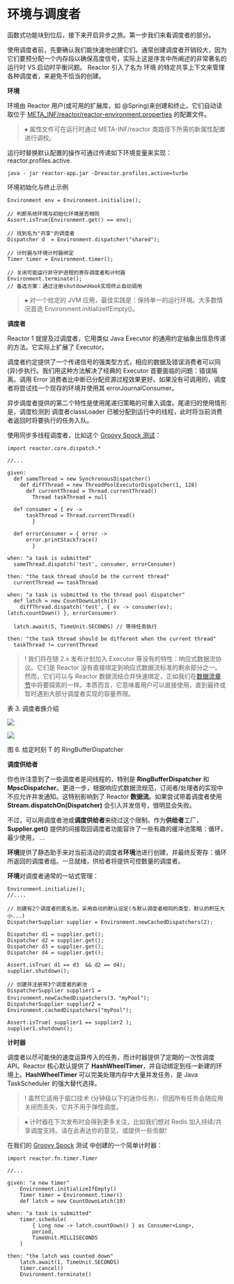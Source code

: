 # 环境与调度者

函数式功能块到位后，接下来开启异步之旅。第一步我们来看调度者的部分。

使用调度者前，先要确认我们能快速地创建它们。通常创建调度者开销较大，因为它们要预分配一个内存段以确保高度信号，实际上这是序言中所阐述的非常著名的运行时 VS 启动时平衡问题。 Reactor 引入了名为 环境 的特定共享上下文来管理各种调度者，来避免不恰当的创建。

**环境**

环境由 Reactor 用户(或可用的扩展库，如 @Spring)来创建和终止。它们自动读取位于 [META_INF/reactor/reactor-environment.properties](https://github.com/reactor/reactor/blob/master/reactor-core/src/main/resources/META-INF/reactor/reactor-environment.properties) 的配置文件。

>♠ 属性文件可在运行时通过 META-INF/reactor 类路径下所需的新属性配置进行调校。

运行时替换默认配置的操作可通过传递如下环境变量来实现：reactor.profiles.active.

```
java - jar reactor-app.jar -Dreactor.profiles.active=turbo
```

环境初始化与终止示例

```
Environment env = Environment.initialize();

// 判断系统环境与初始化环境是否相同
Assert.isTrue(Environment.get() == env);

// 找到名为"共享"的调度者
Dispatcher d  = Environment.dispatcher("shared");

// 计时器与环境计时器绑定
Timer timer = Environment.timer();

// 关闭可能运行非守护进程的寄存调度者和计时器
Environment.terminate();
// 备选方案：通过注册shutdownHook实现终止自动调用
```

>♠ 对一个给定的 JVM 应用，最佳实践是：保持单一的运行环境。大多数情况首选 Environment.initializeIfEmpty()。

**调度者**

Reactor 1 就提及过调度者，它用类似 Java Executor 的通用约定抽象出信息传递的方法。它实际上扩展了 Executor。

调度者约定提供了一个传递信号的强类型方式，相应的数据及错误消费者可以同(异)步执行。我们用这种方法解决了经典的 Executor 首要面临的问题：错误隔离。调用 Error 消费者比中断已分配资源过程效果更好。如果没有可调用的，调度者将尝试找一个现存的环境并使用其 errorJournalConsumer。

异步调度者提供的第二个特性是使用尾递归策略的可重入调度。尾递归的使用情形是，调度检测到 调度者classLoader 已被分配到运行中的线程，此时将当前消费者返回时将要执行的任务入队。

使用同步多线程调度者，比如这个 [Groovy Spock 测试](https://github.com/reactor/reactor/blob/master/reactor-core/src/test/groovy/reactor/core/dispatch/DispatcherSpec.groovy)：

```
import reactor.core.dispatch.*

//...

given:
  def sameThread = new SynchronousDispatcher()
    def diffThread = new ThreadPoolExecutorDispatcher(1, 128)
      def currentThread = Thread.currentThread()
        Thread taskThread = null

  def consumer = { ev ->
      taskThread = Thread.currentThread()
        }

  def errorConsumer = { error ->
      error.printStackTrace()
        }

when: "a task is submitted"
  sameThread.dispatch('test', consumer, errorConsumer)

then: "the task thread should be the current thread"
  currentThread == taskThread

when: "a task is submitted to the thread pool dispatcher"
  def latch = new CountDownLatch(1)
    diffThread.dispatch('test', { ev -> consumer(ev); latch.countDown() }, errorConsumer)

  latch.await(5, TimeUnit.SECONDS) // 等待任务执行

then: "the task thread should be different when the current thread"
  taskThread != currentThread
```

>! 我们将在随 2.x 发布计划加入 Executor 等没有的特性：响应式数据流协议。它们是 Reactor 没有直接绑定到响应式数据流标准的剩余部分之一。然而，它们可以与 Reactor 数据流结合并快速绑定，正如我们在[数据流章节](http://projectreactor.io/docs/reference/#streams)中将要探索的一样。本质而言，它意味着用户可以直接使用，直到最终或暂时遇到大部分调度者实现的容量界限。

表 3. 调度者族介绍

![](images/12.png)

![](images/6.png)

图 6. 给定时刻 T 的 RingBufferDispatcher

**调度供给者**

你也许注意到了一些调度者是间线程的，特别是 **RingBufferDispatcher** 和 **MpscDispatcher**。更进一步，根据响应式数据流规范，订阅者/处理者的实现中不应允许并发通知。这特别影响到了 Reactor **数据流**。如果尝试带着调度者使用 **Stream.dispatchOn(Dispatcher)** 会引入并发信号，很明显会失败。

不过，可以用调度者池或**调度供给者**来绕过这个限制。作为**供给者**工厂，**Supplier.get()** 提供的间接取回调度者功能容许了一些有趣的缓冲池策略：循环，最少使用， …​

**环境**提供了静态助手来对当前活动的调度者**环境**池进行创建，并最终反寄存：循环所返回的调度者组。一旦就绪，供给者将提供可控数量的调度者。

**环境**对调度者通常的一站式管理：

```
Environment.initialize();
//....

// 创建有2个调度者的匿名池，采用自动的默认设定(与默认调度者相同的类型，默认的积压大小...)
DispatcherSupplier supplier = Environment.newCachedDispatchers(2);

Dispatcher d1 = supplier.get();
Dispatcher d2 = supplier.get();
Dispatcher d3 = supplier.get();
Dispatcher d4 = supplier.get();

Assert.isTrue( d1 == d3  && d2 == d4);
supplier.shutdown();

// 创建并注册带3个调度者的新池
DispatcherSupplier supplier1 = Environment.newCachedDispatchers(3，"myPool");
DispatcherSupplier supplier2 = Environment.cachedDispatchers("myPool");

Assert.isTrue( supplier1 == supplier2 );
supplier1.shutdown();
```

**计时器**

调度者以尽可能快的速度运算传入的任务，而计时器提供了定期的一次性调度 API。Reactor 核心默认提供了 **HashWheelTimer**，并自动绑定到任一新建的环境上。**HashWheelTimer** 可以完美处理内存中大量并发任务，是 Java TaskScheduler 的强大替代选择。

>! 虽然它适用于窗口技术 (分钟级以下的迷你任务)，但因所有任务会随应用关闭而丢失，它并不用于弹性调度。

>♠ 计时器在下次发布时会得到更多关注，比如我们想对 Redis 加入持续/共享调度支持。请在此表达你的意见，或提供一些贡献!

在我们的 [Groovy Spock](https://github.com/reactor/reactor/blob/master/reactor-core/src/test/groovy/reactor/fn/timer/HashWheelTimerYieldingStrategy.groovy) 测试 中创建的一个简单计时器：

```
import reactor.fn.timer.Timer

//...

given: "a new timer"
    Environment.initializeIfEmpty()
    Timer timer = Environment.timer()
    def latch = new CountDownLatch(10)

when: "a task is submitted"
    timer.schedule(
        { Long now -> latch.countDown() } as Consumer<Long>,
        period,
        TimeUnit.MILLISECONDS
    )

then: "the latch was counted down"
    latch.await(1, TimeUnit.SECONDS)
    timer.cancel()
    Environment.terminate()
```